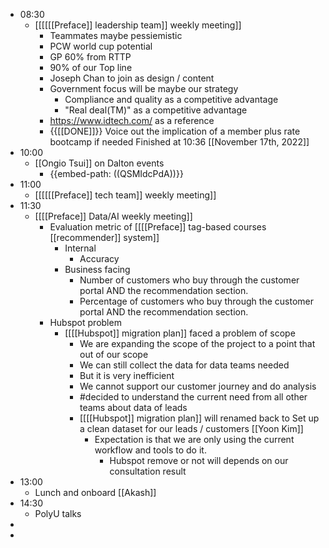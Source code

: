 - 08:30
    - [[[[[[Preface]] leadership team]] weekly meeting]]
        - Teammates maybe pessiemistic
        - PCW world cup potential
        - GP 60% from RTTP
        - 90% of our Top line
        - Joseph Chan to join as design / content
        - Government focus will be maybe our strategy
            - Compliance and quality as a competitive advantage
            - "Real deal(TM)" as a competitive advantage
        - https://www.idtech.com/ as a reference
        - {{[[DONE]]}} Voice out the implication of a member plus rate bootcamp if needed Finished at 10:36 [[November 17th, 2022]]
- 10:00
    - [[Ongio Tsui]] on Dalton events
        - {{embed-path: ((QSMIdcPdA))}}
- 11:00
    - [[[[[[Preface]] tech team]] weekly meeting]]
- 11:30
    - [[[[Preface]] Data/AI weekly meeting]]
        - Evaluation metric of [[[[Preface]] tag-based courses [[recommender]] system]]
            - Internal
                - Accuracy
            - Business facing
                - Number of customers who buy through the customer portal AND the recommendation section.
                - Percentage of customers who buy through the customer portal AND the recommendation section.
        - Hubspot problem
            - [[[[Hubspot]] migration plan]] faced a problem of scope
                - We are expanding the scope of the project to a point that out of our scope
                - We can still collect the data for data teams needed
                - But it is very inefficient
                - We cannot support our customer journey and do analysis
                - #decided to understand the current need from all other teams about data of leads
                - [[[[Hubspot]] migration plan]] will renamed back to Set up a clean dataset for our leads / customers [[Yoon Kim]]
                    - Expectation is that we are only using the current workflow and tools to do it.
                        - Hubspot remove or not will depends on our consultation result
- 13:00
    - Lunch and onboard [[Akash]]
- 14:30
    - PolyU talks
- 
- 
